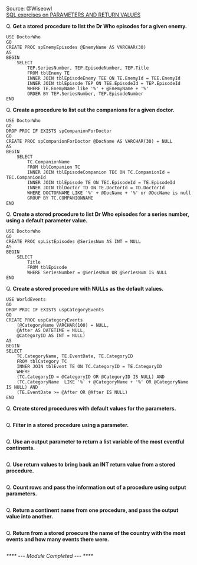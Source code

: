 Source: @Wiseowl<br>
[SQL exercises on PARAMETERS AND RETURN VALUES](https://www.wiseowl.co.uk/sql/exercises/standard/parameters-and-return-values/)

Q. <b>Get a stored procedure to list the Dr Who episodes for a given enemy. </b><br>
```
USE DoctorWho
GO
CREATE PROC spEnemyEpisodes @EnemyName AS VARCHAR(30)
AS
BEGIN
	SELECT        
		TEP.SeriesNumber, TEP.EpisodeNumber, TEP.Title
		FROM tblEnemy TE 
		INNER JOIN tblEpisodeEnemy TEE ON TE.EnemyId = TEE.EnemyId 
		INNER JOIN tblEpisode TEP ON TEE.EpisodeId = TEP.EpisodeId
		WHERE TE.EnemyName like '%' + @EnemyName + '%'
		ORDER BY TEP.SeriesNumber, TEP.EpisodeNumber
END
```

Q. <b>Create a procedure to list out the companions for a given doctor. </b><br>
```
USE DoctorWho
GO
DROP PROC IF EXISTS spCompanionForDoctor
GO
CREATE PROC spCompanionForDoctor @DocName AS VARCHAR(30) = NULL
AS
BEGIN
	SELECT        
		TC.CompanionName
		FROM tblCompanion TC
		INNER JOIN tblEpisodeCompanion TEC ON TC.CompanionId = TEC.CompanionId 
		INNER JOIN tblEpisode TE ON TEC.EpisodeId = TE.EpisodeId 
		INNER JOIN tblDoctor TD ON TE.DoctorId = TD.DoctorId
		WHERE DOCTORNAME LIKE '%' + @DocName + '%' or @DocName is null
		GROUP BY TC.COMPANIONNAME
END
```

Q. <b> Create a stored procedure to list Dr Who episodes for a series number, using a default parameter value.</b><br>
```
USE DoctorWho
GO
CREATE PROC spListEpisodes @SeriesNum AS INT = NULL
AS
BEGIN
	SELECT 
		Title
		FROM tblEpisode
		WHERE SeriesNumber = @SeriesNum OR @SeriesNum IS NULL
END
```

Q. <b>Create a stored procedure with NULLs as the default values. </b><br>
```
USE WorldEvents
GO
DROP PROC IF EXISTS uspCategoryEvents
GO
CREATE PROC uspCategoryEvents 
	(@CategoryName VARCHAR(100) = NULL,
	@After AS DATETIME = NULL,
	@CategoryID AS INT = NULL)
AS
BEGIN
SELECT       
	TC.CategoryName, TE.EventDate, TE.CategoryID
	FROM tblCategory TC
	INNER JOIN tblEvent TE ON TC.CategoryID = TE.CategoryID
	WHERE
	(TC.CategoryID = @CategoryID OR @CategoryID IS NULL) AND
	(TC.CategoryName  LIKE '%' + @CategoryName + '%' OR @CategoryName IS NULL) AND
	(TE.EventDate >= @After OR @After IS NULL)
END
```

Q. <b>	Create stored procedures with default values for the parameters. </b><br>
```
```

Q. <b> Filter in a stored procedure using a parameter.</b><br>
```
```

Q. <b>Use an output parameter to return a list variable of the most eventful continents. </b><br>
```
```

Q. <b>Use return values to bring back an INT return value from a stored procedure. </b><br>
```
```

Q. <b>Count rows and pass the information out of a procedure using output parameters. </b><br>
```
```

Q. <b>Return a continent name from one procedure, and pass the output value into another. </b><br>
```
```

Q. <b>Return from a stored proecure the name of the country with the most events and how many events there were. </b><br>
```
```
<i> **** --- Module Completed --- ****</i>
